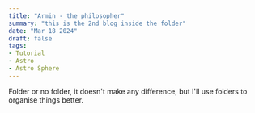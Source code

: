 ```yaml
---
title: "Armin - the philosopher"
summary: "this is the 2nd blog inside the folder"
date: "Mar 18 2024"
draft: false
tags:
- Tutorial
- Astro
- Astro Sphere
---
```


Folder or no folder, it doesn't make any difference, but I'll use folders to organise things better.

